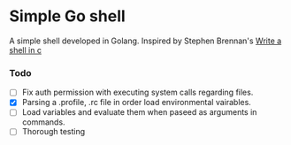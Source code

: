 # Simple Go shell
A simple shell developed in Golang.
Inspired by Stephen Brennan's [Write a shell in c](https://brennan.io/2015/01/16/write-a-shell-in-c/)


### Todo

- [ ] Fix auth permission with executing system calls regarding files.
- [x] Parsing a .profile, .rc file in order load environmental vairables.
- [ ] Load variables and evaluate them when paseed as arguments in commands.
- [ ] Thorough testing